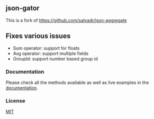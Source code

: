 ## json-gator

This is a fork of https://github.com/salvadr/json-aggregate

## Fixes various issues

- Sum operator: support for floats
- Avg operator: support multiple fields
- GroupId: support number based group id


### Documentation
Please check all the methods available as well as live examples in the [documentation](http://salvador.io/json-aggregate).
### License
[MIT](https://choosealicense.com/licenses/mit/)
